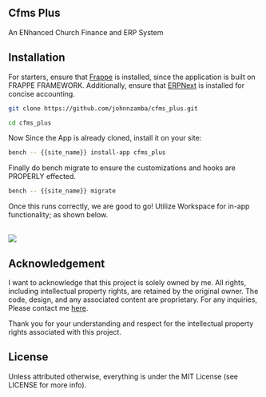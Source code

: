 ## Cfms Plus

An ENhanced Church Finance and ERP System

## Installation

For starters, ensure that [Frappe](https://github.com/frappe) is installed, since the application is built on FRAPPE FRAMEWORK. Additionally, ensure that [ERPNext](https://github.com/frappe/erpnext) is installed for concise accounting.


```bash
git clone https://github.com/johnnzamba/cfms_plus.git
```
```bash
cd cfms_plus
```

Now Since the App is already cloned, install it on your site:

```bash
bench -- {{site_name}} install-app cfms_plus
```

Finally do bench migrate to ensure the customizations and hooks are PROPERLY effected.

```bash
bench -- {{site_name}} migrate
```

Once this runs correctly, we are good to go! Utilize Workspace for in-app functionality; as shown below.


<br>
<a href="https://64.media.tumblr.com/5db39619ee090288e1349e9cf96b94b0/3ec77f73cb705a5d-27/s540x810/f626f6e6aafaa7b9acb73011c9cd2a083d727d52.pnj"><img src="https://64.media.tumblr.com/5db39619ee090288e1349e9cf96b94b0/3ec77f73cb705a5d-27/s540x810/f626f6e6aafaa7b9acb73011c9cd2a083d727d52.pnj"/></a>

<br>

## Acknowledgement

I want to acknowledge that this project is solely owned by me. All rights, including intellectual property rights, are retained by the original owner. The code, design, and any associated content are proprietary. For any inquiries, Please contact me [here](mailto:#{mbitheabigail20@gmail.com}).

Thank you for your understanding and respect for the intellectual property rights associated with this project.

## License

Unless attributed otherwise, everything is under the MIT License (see LICENSE for more info).
